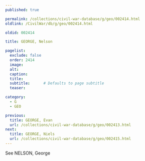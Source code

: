 ```yaml
---
published: true

permalink: /collections/civil-war-database/g/geo/002414.html
oldlink: /CivilWar/db/g/geo/002414.html

oldid: 002414

title: GEORGE, Nelson

pagelist:
  exclude: false
  order: 2414
  image: 
  alt:
  caption:
  title:
  subtitle:      # Defaults to page subtitle
  teaser:

category: 
  - G 
  - GEO

previous:
  title: GEORGE, Evan
  url: /collections/civil-war-database/g/geo/002413.html  
next:
  title: GEORGE, Niels
  url: /collections/civil-war-database/g/geo/002415.html   
---
```

See NELSON, George